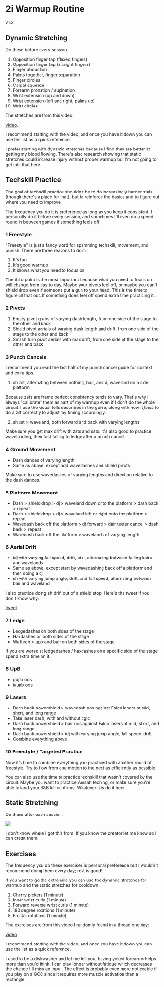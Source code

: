 # 2i Warmup Routine

v1.2

## Dynamic Stretching

Do these before every session. 

1. Opposition finger tap (flexed fingers)
2. Opposition finger tap (straight fingers) 
3. Finger abduction 
4. Palms together, finger separation
5. Finger circles 
6. Carpal squeeze 
7. Forearm pronation / supination 
8. Wrist extension (up and down)
9. Wrist extension (left and right, palms up)
10. Wrist circles

The stretches are from this video:

[video](https://www.youtube.com/watch?v=degYaAE0Ehs).  

I recommend starting with the video, and once you have it down you can use the list as a quick reference. 

I prefer starting with dynamic stretches because I find they are better at getting my blood flowing. There's also research showing that static stretches could increase injury without proper warmup  but I'm not going to get into that here. 

## Techskill Practice

The goal of techskill practice shouldn't be to do increasingly harder trials (though there's a place for that), but to reinforce the basics and to figure out where you need to improve. 

The frequency you do it is preference as long as you keep it consistent. I personally do it before every session, and sometimes I'll even do a speed round in between games if something feels off. 
 
### 1 Freestyle

"Freestyle" is just a fancy word for spamming techskill, movement, and punish. There are three reasons to do it: 

1. It's fun
2. It's good warmup
3. It shows what you need to focus on

The third point is the most important because what you need to focus on will change from day to day. Maybe your pivots feel off, or maybe you can't shield drop even if someone put a gun to your head. This is the time to figure all that out. If something does feel off spend extra time practicing it.  

### 2 Pivots

1. Empty pivot grabs of varying dash length, from one side of the stage to the other and back 
2. Shield pivot aerials of varying dash length and drift, from one side of the stage to the other and back 
3. Smash turn pivot aerials with max drift, from one side of the stage to the other and back 

### 3 Punch Cancels

I recommend you read the last half of my punch cancel guide for context and extra tips. 

1. sh zst, alternating between nothing, bair, and dj waveland on a side platform

Because zsts are frame perfect consistency tends to vary. That's why I always "calibrate" them as part of my warmup even if I don't do the whole circuit. I use the visual tells described in the guide, along with how it *feels* to do a zst correctly to adjust my timing accordingly. 

2. sh sst > waveland, both forward and back with varying lengths 

Make sure you get max drift with zsts and ssts. It's also good to practice wavelanding, then fast falling to ledge after a punch cancel. 

### 4 Ground Movement

- Dash dances of varying length 
- Same as above, except add wavedashes and shield pivots 

Make sure to use wavedashes of varying lengths and direction relative to the dash dances. 

### 5 Platform Movement

-  Dash > shield drop > dj > waveland down onto the platform > dash back > repeat
- Dash > shield drop > dj > waveland left or right onto the platform > repeat
- Wavedash back off the platform > dj forward > dair teeter cancel > dash back > repeat
- Wavedash back off the platform > wavelands of varying length

### 6 Aerial Drift

- idj with varying fall speed, drift, etc., alternating between falling bairs and wavelands
- Same as above, except start by wavedashing back off a platform and then doing a dj
- sh with varying jump angle, drift, and fall speed, alternating between bair and waveland

I also practice doing sh drift out of a shield stop. Here's the tweet if you don't know why:

[tweet](https://twitter.com/zstbair/status/1604210699240366080)

### 7 Ledge

- Ledgedashes on both sides of the stage
- Haxdashes on both sides of the stage
- Walltech > upb and bair on both sides of the stage

If you are worse at ledgedashes / haxdashes on a specific side of the stage spend extra time on it. 

### 8 UpB

- gupb oos
- iaupb oos

### 9 Lasers

- Dash back powershield > wavedash oos against Falco lasers at mid, short, and long range
- Take laser dash, with and without cglc
- Dash back powershield > bair oos against Falco lasers at mid, short, and long range
- Dash back powershield > idj with varying jump angle, fall speed, drift
- Combine everything above

### 10 Freestyle / Targeted Practice

Now it's time to combine everything you practiced with another round of freestyle. Try to flow from one motion to the next as efficiently as possible. 

You can also use the time to practice techskill that wasn't covered by the circuit. Maybe you want to practice Amsah teching, or make sure you're able to land your B&B kill confirms. Whatever it is do it here. 

## Static Stretching 

Do these after each session. 

![](https://i.imgur.com/61Pn6t3.jpeg)

I don't know where I got this from. If you know the creator let me know so I can credit them. 

## Exercises 

The frequency you do these exercises is personal preference but I wouldn't recommend doing them every day; rest is good!

If you want to go the extra mile you can use the dynamic stretches for warmup and the static stretches for cooldown. 

1. Cherry pickers (1 minute)
2. Inner wrist curls (1 minute)
3. Forward reverse wrist curls (1 minute)
4. 180 degree rotations (1 minute)
5. Frontal rotations (1 minute)

The exercises are from this video I randomly found in a thread one day:

[video](https://www.youtube.com/watch?v=P5SKBRXAR1Q)

I recommend starting with the video, and once you have it down you can use the list as a quick reference.

I used to be a dishwasher and let me tell you, having yoked forearms helps more than you'd think. I can play longer without fatigue which decreases the chance I'll miss an input. The effect is probably even more noticeable if you play on a GCC since it requires more muscle activation than a rectangle. 